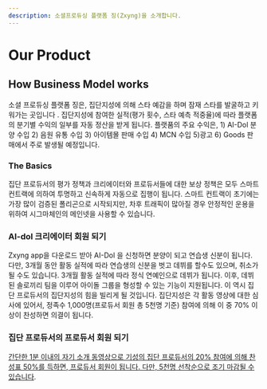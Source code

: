 ```yaml
---
description: 소셜프로듀싱 플랫폼 징(Zxyng)을 소개합니다.
---
```


# Our Product

## How Business Model works

소셜 프로듀싱 플랫폼 징은, 집단지성에 의해 스타 예감을 하며 잠재 스타를 발굴하고 키워가는 곳입니다 . 집단지성에 참여한 실적(평가 횟수, 스타 예측 적중율)에 따라 플랫폼의 분기별 수익의 일부를 자동 정산을 받게 됩니다. 플랫품의 주요 수익은, 1) AI-Dol 분양 수입 2) 음원 유통 수입 3) 아이템몰 판매 수입 4) MCN 수입 5)광고 6) Goods 판매에서 주로 발생될 예정입니다.&#x20;

### The Basics

집단 프로듀서의 평가 정책과 크리에이터와 프로듀서들에 대한 보상 정책은 모두 스마트 컨트랙에 의하여 투명하고 신속하게 자동으로 집행이 됩니다. 스마트 컨트랙이 초기에는 가장 많이 검증된 폴리곤으로 시작되지만, 차후 트래픽이 많아질 경우 안정적인 운용을 위하여 시그마체인의 메인넷을 사용할 수 있습니다.

### AI-dol 크리에이터 회원 되기

Zxyng app을 다운로드 받아 AI-Dol 을 신청하면 분양이 되고 연습생 신분이 됩니다. 다만, 3개월 동안 활동 실적에 따라 연습생의 신분을 벗고 데뷔를 할수도 있으며,  취소가 될 수도 있습니다.  3개월 활동 실적에 따라 정식 연예인으로 데뷔가 됩니다. 이후, 데뷔된 솔로끼리 팀을 이루어 아이돌 그룹을 형성할 수 있는 기능이 지원됩니다. 이 역시 집단 프로듀서의 집단지성의 힘을 빌리게 될 것입니다. 집단지성은 각 활동 영상에 대한 심사에 있어서, 정족수 1,000명(프로듀서 회원 총 5천명 기준) 참여에 의해 이 중 70% 이상이 찬성하면 의결이 됩니다.

### 집단 프로듀서의 프로듀서 회원 되기&#x20;

[간단한 1분 이내의 자기 소개 동영상으로 기성의 집단 프로듀서의 20% 참여에 의해 찬성표 50%를 득하면, 프로듀서 회원이 됩니다. 다만, 5천명 선착순으로 조기 마감될 수 있습니다](broken-reference). &#x20;
